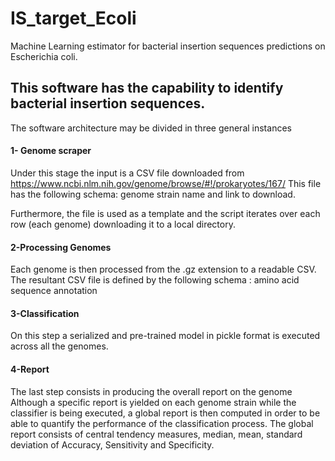 # IS_target_Ecoli
Machine Learning estimator for bacterial insertion sequences predictions on Escherichia coli.


## This software has the capability to identify bacterial insertion sequences. 

The software architecture may be divided in three general instances

#### 1- Genome scraper
Under this stage the input is a CSV file downloaded from https://www.ncbi.nlm.nih.gov/genome/browse/#!/prokaryotes/167/
This file has the following schema:
genome
strain name and
 link to download. 

Furthermore, the file is used as a template and the script iterates over each row (each genome) downloading it to a local directory.



#### 2-Processing Genomes
Each genome is then processed from the  .gz extension to a readable CSV. The resultant  CSV file is defined by  the following schema : 
amino acid sequence 
annotation

#### 3-Classification
On this step a serialized and pre-trained model in pickle format is executed across all the genomes.

#### 4-Report
The last step consists in producing the overall report on the genome
Although a specific report is yielded on each genome strain while the classifier is being executed, a global report is then computed in order to be able to quantify the performance of the classification process.
The global report consists of central tendency measures, median, mean, standard deviation of Accuracy, Sensitivity and Specificity.



